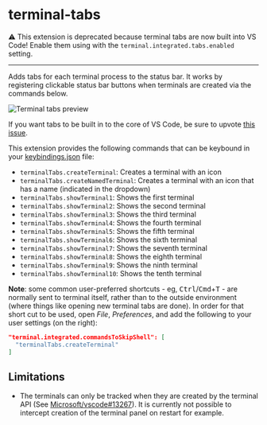 # terminal-tabs

⚠️ This extension is deprecated because terminal tabs are now built into VS Code! Enable them using with the `terminal.integrated.tabs.enabled` setting.

---

Adds tabs for each terminal process to the status bar. It works by registering clickable status bar buttons when terminals are created via the commands below.

![Terminal tabs preview](images/preview.png)

If you want tabs to be built in to the core of VS Code, be sure to upvote [this issue](https://github.com/Microsoft/vscode/issues/10546).

This extension provides the following commands that can be keybound in your [keybindings.json](https://code.visualstudio.com/docs/customization/keybindings#_customizing-shortcuts) file:

- `terminalTabs.createTerminal`: Creates a terminal with an icon
- `terminalTabs.createNamedTerminal`: Creates a terminal with an icon that has a name (indicated in the dropdown)
- `terminalTabs.showTerminal1`: Shows the first terminal
- `terminalTabs.showTerminal2`: Shows the second terminal
- `terminalTabs.showTerminal3`: Shows the third terminal
- `terminalTabs.showTerminal4`: Shows the fourth terminal
- `terminalTabs.showTerminal5`: Shows the fifth terminal
- `terminalTabs.showTerminal6`: Shows the sixth terminal
- `terminalTabs.showTerminal7`: Shows the seventh terminal
- `terminalTabs.showTerminal8`: Shows the eighth terminal
- `terminalTabs.showTerminal9`: Shows the ninth terminal
- `terminalTabs.showTerminal10`: Shows the tenth terminal

__Note__: some common user-preferred shortcuts - eg, <kbd>Ctrl</kbd>/<kbd>Cmd</kbd>+<kbd>T</kbd> - are normally sent to terminal itself, rather than to the outside environment (where things like opening new terminal tabs are done). In order for that short cut to be used, open *File*, *Preferences*, and add the following to your user settings (on the right):

```json
"terminal.integrated.commandsToSkipShell": [
  "terminalTabs.createTerminal"
]
```

## Limitations

- The terminals can only be tracked when they are created by the terminal API (See [Microsoft/vscode#13267](https://github.com/Microsoft/vscode/issues/13267)). It is currently not possible to intercept creation of the terminal panel on restart for example.
